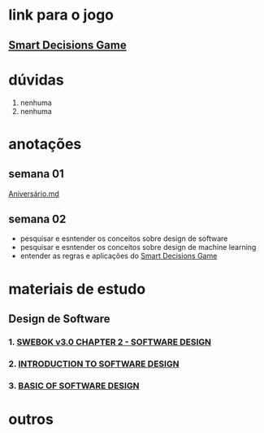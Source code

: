 # link para o jogo
## [Smart Decisions Game](smartdecisionsgame.com)


# dúvidas
1. nenhuma
2. nenhuma

# anotações

## semana 01
[Aniversário.md](github.com/zDein/ds-2023-02/aniversario.md)

## semana 02
- pesquisar e esntender os conceitos sobre design de software
- pesquisar e esntender os conceitos sobre design de machine learning
- entender as regras e aplicações do [Smart Decisions Game](smartdecisionsgame.com)

# materiais de estudo

## Design de Software

### 1. [SWEBOK v3.0 CHAPTER 2 - SOFTWARE DESIGN](https://ieeecs-media.computer.org/media/education/swebok/swebok-v3.pdf)
### 2. [INTRODUCTION TO SOFTWARE DESIGN](https://medium.com/@manyeong.lee99/introduction-to-software-design-200b3175a9f1)
### 3. [BASIC OF SOFTWARE DESIGN](https://www.scaler.com/topics/software-engineering/what-is-software-design/)


# outros
